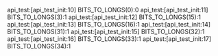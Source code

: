 api_test:[api_test_init:10] BITS_TO_LONGS(0):0
api_test:[api_test_init:11] BITS_TO_LONGS(3):1
api_test:[api_test_init:12] BITS_TO_LONGS(15):1
api_test:[api_test_init:13] BITS_TO_LONGS(16):1
api_test:[api_test_init:14] BITS_TO_LONGS(31):1
api_test:[api_test_init:15] BITS_TO_LONGS(32):1
api_test:[api_test_init:16] BITS_TO_LONGS(33):1
api_test:[api_test_init:17] BITS_TO_LONGS(34):1
